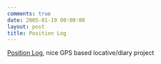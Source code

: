 ```yaml
---
comments: true
date: 2005-01-19 00:00:00
layout: post
title: Position Log
---
```


[Position Log](http://qpqpqp.org/stipple/index.html), nice GPS based locative/diary project
